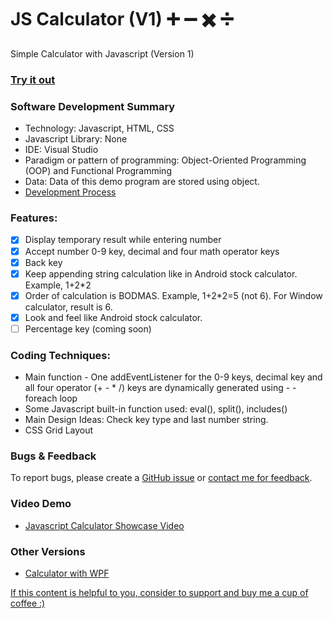 # JS Calculator (V1)  :heavy_plus_sign: :heavy_minus_sign: :heavy_multiplication_x: :heavy_division_sign:
Simple Calculator with Javascript (Version 1)

### [Try it out](https://ngaisteve1.github.io/Calculator/)

### Software Development Summary
- Technology: Javascript, HTML, CSS
- Javascript Library: None
- IDE: Visual Studio
- Paradigm or pattern of programming: Object-Oriented Programming (OOP) and Functional Programming
- Data: Data of this demo program are stored using object.
- [Development Process](http://js.findingsteve.net/CalculatorAndroidDevLog.cshtml)

### Features:
- [x] Display temporary result while entering number
- [x] Accept number 0-9 key, decimal and four math operator keys
- [x] Back key
- [x] Keep appending string calculation like in Android stock calculator. Example, 1+2*2
- [x] Order of calculation is BODMAS. Example, 1+2*2=5 (not 6). For Window calculator, result is 6.
- [x] Look and feel like Android stock calculator.
- [ ] Percentage key (coming soon)

### Coding Techniques:
- Main function - One addEventListener for the 0-9 keys, decimal key and all four operator (+ - * /) keys are dynamically generated using - - foreach loop
- Some Javascript built-in function used: eval(), split(), includes()
- Main Design Ideas: Check key type and last number string.
- CSS Grid Layout

### Bugs & Feedback

To report bugs, please create a [GitHub issue](https://github.com/ngaisteve1/calculator/issues) or [contact me for feedback](http://www.findingsteve.net/steve-ngai/).

### Video Demo
- [Javascript Calculator Showcase Video](https://youtu.be/BSywP9Uoub8)

### Other Versions
- [Calculator with WPF](https://github.com/ngaisteve1/CalculatorWPF)

[If this content is helpful to you, consider to support and buy me a cup of coffee :) ](https://ko-fi.com/V7V2PN67)
